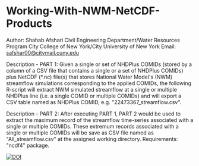 # Working-With-NWM-NetCDF-Products

Author: Shahab Afshari
        Civil Engineering Department/Water Resources Program
        City College of New York/City University of New York
Email: safshar00@citymail.cuny.edu

Description - PART 1: 
Given a single or set of NHDPlus COMIDs (stored by a column of a CSV file that contains a single or 
a set of NHDPlus COMIDs) plus NetCDF (*.nc) file(s) that stores National Water Model's (NWM) streamflow 
simulations corresponding to the applied COMIDs, the following R-script will extract NWM simulated 
streamflow at a single or multiple NHDPlus line (i.e. a single COMID or multiple COMIDs) and will 
export a CSV table named as NHDPlus COMID, e.g. "22473367_streamflow.csv".  

Description - PART 2: After executing PART 1, PART 2 would be used to extract the maximum record of 
the streamflow time-series associated with a single or multiple COMIDs. These extremum records associated
with a single or multiple COMIDs will be save as CSV file named as "All_streamflow.csv" at the assigned 
working directory. Requirements: "ncdf4" package.

[![DOI](https://zenodo.org/badge/103839251.svg)](https://zenodo.org/badge/latestdoi/103839251)
